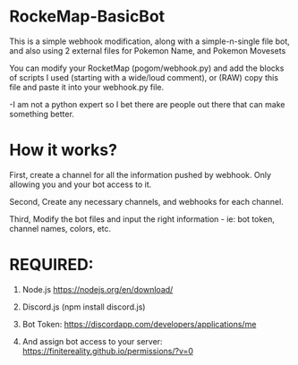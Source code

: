 # RockeMap-BasicBot
This is a simple webhook modification, along with a simple-n-single file bot, and 
also using 2 external files for Pokemon Name, and Pokemon Movesets

You can modify your RocketMap (pogom/webhook.py) and add the blocks of scripts I used (starting with a wide/loud comment), 
or (RAW) copy this file and paste it into your webhook.py file.

-I am not a python expert so I bet there are people out there that can make something better.

# How it works?
First, create a channel for all the information pushed by webhook. Only allowing you and your bot access to it.

Second, Create any necessary channels, and webhooks for each channel.

Third, Modify the bot files and input the right information - ie: bot token, channel names, colors, etc.

# REQUIRED:
1) Node.js https://nodejs.org/en/download/  

2) Discord.js (npm install discord.js) 

3) Bot Token: https://discordapp.com/developers/applications/me  

4) And assign bot access to your server: https://finitereality.github.io/permissions/?v=0
